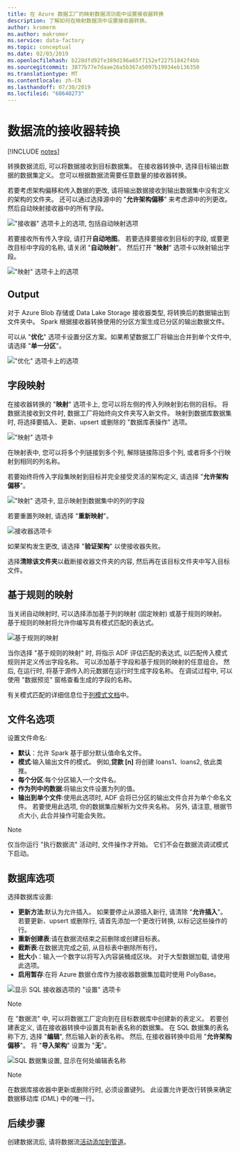 ```yaml
---
title: 在 Azure 数据工厂的映射数据流功能中设置接收器转换
description: 了解如何在映射数据流中设置接收器转换。
author: kromerm
ms.author: makromer
ms.service: data-factory
ms.topic: conceptual
ms.date: 02/03/2019
ms.openlocfilehash: b228dfd92fe389d196a65f7152ef22751842f4bb
ms.sourcegitcommit: 3877b77e7daae26a5b367a5097b19934eb136350
ms.translationtype: MT
ms.contentlocale: zh-CN
ms.lasthandoff: 07/30/2019
ms.locfileid: "68640273"
---
```

# <a name="sink-transformation-for-a-data-flow"></a>数据流的接收器转换

[!INCLUDE [notes](../../includes/data-factory-data-flow-preview.md)]

转换数据流后, 可以将数据接收到目标数据集。 在接收器转换中, 选择目标输出数据的数据集定义。 您可以根据数据流需要任意数量的接收器转换。

若要考虑架构偏移和传入数据的更改, 请将输出数据接收到输出数据集中没有定义的架构的文件夹。 还可以通过选择源中的 "**允许架构偏移**" 来考虑源中的列更改。 然后自动映射接收器中的所有字段。

!["接收器" 选项卡上的选项, 包括自动映射选项](media/data-flow/sink1.png "接收器 1")

若要接收所有传入字段, 请打开**自动地图**。 若要选择要接收到目标的字段, 或要更改目标中字段的名称, 请关闭 "**自动映射**"。 然后打开 "**映射**" 选项卡以映射输出字段。

!["映射" 选项卡上的选项](media/data-flow/sink2.png "接收器 2")

## <a name="output"></a>Output 
对于 Azure Blob 存储或 Data Lake Storage 接收器类型, 将转换后的数据输出到文件夹中。 Spark 根据接收器转换使用的分区方案生成已分区的输出数据文件。 

可以从 "**优化**" 选项卡设置分区方案。如果希望数据工厂将输出合并到单个文件中, 请选择 "**单一分区**"。

!["优化" 选项卡上的选项](media/data-flow/opt001.png "接收器选项")

## <a name="field-mapping"></a>字段映射
在接收器转换的 "**映射**" 选项卡上, 您可以将左侧的传入列映射到右侧的目标。 将数据流接收到文件时, 数据工厂将始终向文件夹写入新文件。 映射到数据库数据集时, 将选择要插入、更新、upsert 或删除的 "数据库表操作" 选项。

!["映射" 选项卡](media/data-flow/sink2.png "接收器")

在映射表中, 您可以将多个列链接到多个列, 解除链接陈旧多个列, 或者将多个行映射到相同的列名称。

若要始终将传入字段集映射到目标并完全接受灵活的架构定义, 请选择 "**允许架构偏移**"。

!["映射" 选项卡, 显示映射到数据集中的列的字段](media/data-flow/multi1.png "多个选项")

若要重置列映射, 请选择 "**重新映射**"。

![接收器选项卡](media/data-flow/sink1.png "接收一个")

如果架构发生更改, 请选择 "**验证架构**" 以使接收器失败。

选择**清除该文件夹**以截断接收器文件夹的内容, 然后再在该目标文件夹中写入目标文件。

## <a name="rule-based-mapping"></a>基于规则的映射
当关闭自动映射时, 可以选择添加基于列的映射 (固定映射) 或基于规则的映射。 基于规则的映射将允许你编写具有模式匹配的表达式。 

![基于规则的映射](media/data-flow/rules4.png "基于规则的映射")

当你选择 "基于规则的映射" 时, 将指示 ADF 评估匹配的表达式, 以匹配传入模式规则并定义传出字段名称。 可以添加基于字段和基于规则的映射的任意组合。 然后, 在运行时, 将基于源传入的元数据在运行时生成字段名称。 在调试过程中, 可以使用 "数据预览" 窗格查看生成的字段的名称。

有关模式匹配的详细信息位于[列模式文档](concepts-data-flow-column-pattern.md)中。

## <a name="file-name-options"></a>文件名选项

设置文件命名: 

   * **默认**：允许 Spark 基于部分默认值命名文件。
   * **模式**:输入输出文件的模式。 例如,**贷款 [n]** 将创建 loans1、loans2, 依此类推。
   * **每个分区**:每个分区输入一个文件名。
   * **作为列中的数据**:将输出文件设置为列的值。
   * **输出到单个文件**:使用此选项时, ADF 会将已分区的输出文件合并为单个命名文件。 若要使用此选项, 你的数据集应解析为文件夹名称。 另外, 请注意, 根据节点大小, 此合并操作可能会失败。

> [!NOTE]
> 仅当你运行 "执行数据流" 活动时, 文件操作才开始。 它们不会在数据流调试模式下启动。

## <a name="database-options"></a>数据库选项

选择数据库设置:

* **更新方法**:默认为允许插入。 如果要停止从源插入新行, 请清除 "**允许插入**"。 若要更新、upsert 或删除行, 请首先添加一个更改行转换, 以标记这些操作的行。 
* **重新创建表**:请在数据流结束之前删除或创建目标表。
* **截断表**:在数据流完成之前, 从目标表中删除所有行。
* **批大小**：输入一个数字以将写入内容装桶成区块。 对于大型数据加载, 请使用此选项。 
* **启用暂存**:在将 Azure 数据仓库作为接收器数据集加载时使用 PolyBase。

![显示 SQL 接收器选项的 "设置" 选项卡](media/data-flow/alter-row2.png "SQL 选项")

> [!NOTE]
> 在 "数据流" 中, 可以将数据工厂定向到在目标数据库中创建新的表定义。 若要创建表定义, 请在接收器转换中设置具有新表名称的数据集。 在 SQL 数据集的表名称下方, 选择 "**编辑**", 然后输入新的表名称。 然后, 在接收器转换中启用 "**允许架构偏移**"。 将 "**导入架构**" 设置为 "**无**"。

![SQL 数据集设置, 显示在何处编辑表名称](media/data-flow/dataset2.png "SQL 架构")

> [!NOTE]
> 在数据库接收器中更新或删除行时, 必须设置键列。 此设置允许更改行转换来确定数据移动库 (DML) 中的唯一行。

## <a name="next-steps"></a>后续步骤
创建数据流后, 请将数据流[活动添加到管道](concepts-data-flow-overview.md)。
